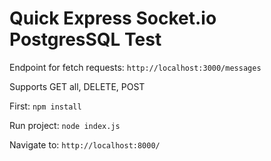 # Quick Express Socket.io PostgresSQL Test

Endpoint for fetch requests: `http://localhost:3000/messages`

Supports GET all, DELETE, POST

First: `npm install`

Run project: `node index.js`

Navigate to: `http://localhost:8000/`